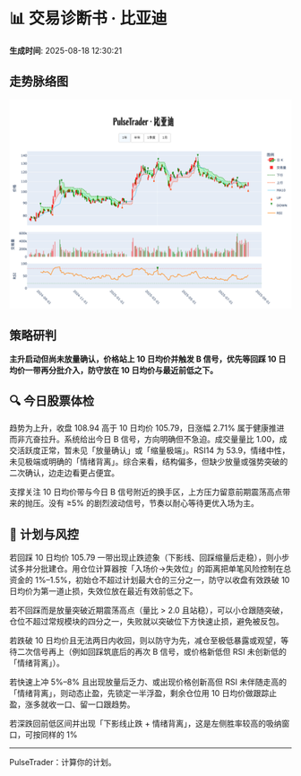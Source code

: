 # 📊 交易诊断书 · 比亚迪

**生成时间**: 2025-08-18 12:30:21  


## 走势脉络图

![比亚迪走势图](../figures/比亚迪_PulseTrader_20250818.png)


## 策略研判

<strong>主升启动但尚未放量确认，价格站上 10 日均价并触发 B 信号，优先等回踩 10 日均价一带再分批介入，防守放在 10 日均价与最近前低之下。</strong>

## 🔍 今日股票体检
趋势为上升，收盘 108.94 高于 10 日均价 105.79，日涨幅 2.71% 属于健康推进而非亢奋拉升。系统给出今日 B 信号，方向明确但不急迫。成交量量比 1.00，成交活跃度正常，暂未见「放量确认」或「缩量极端」。RSI14 为 53.9，情绪中性，未见极端或明确的「情绪背离」。综合来看，结构偏多，但缺少放量或强势突破的二次确认，边走边看更占便宜。

支撑关注 10 日均价带与今日 B 信号附近的换手区，上方压力留意前期震荡高点带来的抛压。没有 ≥5% 的剧烈波动信号，节奏以耐心等待更优入场为主。

## 🧭 计划与风控
若回踩 10 日均价 105.79 一带出现止跌迹象（下影线、回踩缩量后走稳），则小步试多并分批建仓。用仓位计算器按「入场价→失效位」的距离把单笔风险控制在总资金的 1%–1.5%，初始仓不超过计划最大仓的三分之一，防守以收盘有效跌破 10 日均价为第一道止损，失效位放在最近有效前低之下。

若不回踩而是放量突破近期震荡高点（量比 > 2.0 且站稳），可以小仓跟随突破，仓位不超过常规模块的四分之一，失败就以突破位下方快速止损，避免被反包。

若跌破 10 日均价且无法两日内收回，则以防守为先，减仓至极低暴露或观望，等待二次信号再上（例如回踩筑底后的再次 B 信号，或价格新低但 RSI 未创新低的「情绪背离」）。

若快速上冲 5%–8% 且出现放量后乏力、或出现价格创新高但 RSI 未伴随走高的「情绪背离」，则动态止盈，先锁定一半浮盈，剩余仓位用 10 日均价做跟踪止盈，涨多就收一口、留一口跟趋势。

若深跌回前低区间并出现「下影线止跌 + 情绪背离」，这是左侧胜率较高的吸纳窗口，可按同样的 1%

---

PulseTrader：计算你的计划。

